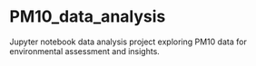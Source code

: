 # PM10_data_analysis
Jupyter notebook data analysis project exploring PM10 data for environmental assessment and insights.
